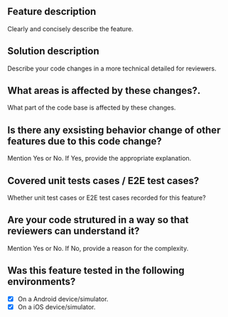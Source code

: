 
## Feature description
Clearly and concisely describe the feature.

## Solution description
Describe your code changes in a more technical detailed for reviewers.

## What areas is affected by these changes?.
What part of the code base is affected by these changes.

## Is there any exsisting behavior change of other features due to this code change?
Mention Yes or No. If Yes, provide the appropriate explanation.

## Covered unit tests cases / E2E test cases?
Whether unit test cases or E2E test cases recorded for this feature?

## Are your code strutured in a way so that reviewers can understand it?
Mention Yes or No. If No, provide a reason for the complexity.

## Was this feature tested in the following environments?
- [x] On a Android device/simulator.
- [x] On a iOS device/simulator.

